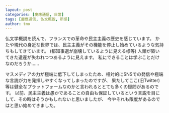 ```yaml
---
layout: post
categories: [慶應通信, 日常]
tags: [慶應通信, 仏文概説, 所感]
author: tmo
---
```

仏文学概説を読んで、フランスでの革命や民主主義の歴史を感じています。
かたや現代の身近な世界では、民主主義がその機能を停止し始めているような気持ちもしてきています。
(都知事選が崩壊しているように見える様等)
人類が築いてきた遺産が失われつつあるように見えます。
私にできることは学ぶことだけなのだろうか……

マスメディアの力が極端に低下してしまったため、相対的にSNSでの発信や極端な言説が力を発揮しやすくなってしまったのですが、
果たしてここ(旧Twitter)等は健全なプラットフォームなのかと言われるととても多くの疑問があるのです。
以前、民主主義は愚かであることの自由も保証しているという言説を目にして、その時はそうかもしれないと思いましたが、
今やそれも限度があるのではと思い始めてきました。